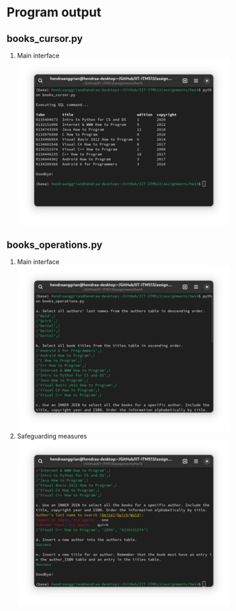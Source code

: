 # Program output

## books_cursor.py

1.  Main interface<br><img src="https://github.com/hanggrian/IIT-ITM513/raw/assets/assignments/hw14/screenshot1.png" width="480">

<div style="page-break-after: always;"></div>

## books_operations.py

1.  Main interface<br><img src="https://github.com/hanggrian/IIT-ITM513/raw/assets/assignments/hw14/screenshot2_1.png" width="480">
1.  Safeguarding measures<br><img src="https://github.com/hanggrian/IIT-ITM513/raw/assets/assignments/hw14/screenshot2_2.png" width="480">
